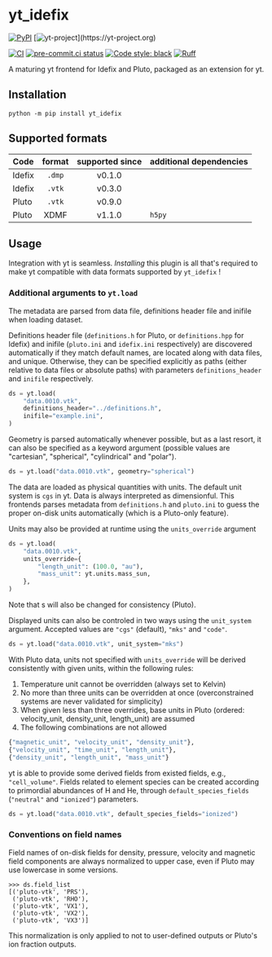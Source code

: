 
# yt_idefix
[![PyPI](https://img.shields.io/pypi/v/yt-idefix.svg?logo=pypi&logoColor=white&label=PyPI)](https://pypi.org/project/yt_idefix/)
[![yt-project](https://img.shields.io/static/v1?label="works%20with"&message="yt"&color="blueviolet")](https://yt-project.org)

<!--- Tests and style --->
[![CI](https://github.com/neutrinoceros/yt_idefix/actions/workflows/ci.yml/badge.svg)](https://github.com/neutrinoceros/yt_idefix/actions/workflows/ci.yml)
[![pre-commit.ci status](https://results.pre-commit.ci/badge/github/neutrinoceros/yt_idefix/main.svg)](https://results.pre-commit.ci/latest/github/neutrinoceros/yt_idefix/main)
[![Code style: black](https://img.shields.io/badge/code%20style-black-000000.svg)](https://github.com/psf/black)
[![Ruff](https://img.shields.io/endpoint?url=https://raw.githubusercontent.com/charliermarsh/ruff/main/assets/badge/v2.json)](https://github.com/charliermarsh/ruff)

A maturing yt frontend for Idefix and Pluto, packaged as an extension for yt.

## Installation

```shell
python -m pip install yt_idefix
```

## Supported formats

| Code   | format | supported since | additional dependencies |
|--------|:------:|:---------------:|-------------------------|
| Idefix | `.dmp` | v0.1.0          |                         |
| Idefix | `.vtk` | v0.3.0          |                         |
| Pluto  | `.vtk` | v0.9.0          |                         |
| Pluto  |  XDMF  | v1.1.0          | `h5py`                  |

## Usage

Integration with yt is seamless. *Installing* this plugin is all that's required to make yt
compatible with data formats supported by `yt_idefix` !

### Additional arguments to `yt.load`
The metadata are parsed from data file, definitions header file and inifile when loading dataset.

Definitions header file (`definitions.h` for Pluto, or `definitions.hpp` for Idefix) and inifile (`pluto.ini` and `idefix.ini` respectively) are discovered automatically if they match default names, are located along with data files, and unique. Otherwise, they can be specified explicitly as paths (either relative to data files or absolute paths) with parameters `definitions_header` and `inifile` respectively.

```python
ds = yt.load(
    "data.0010.vtk",
    definitions_header="../definitions.h",
    inifile="example.ini",
)
```

Geometry is parsed automatically whenever possible, but as a last resort, it can also be specified as a keyword argument (possible values are "cartesian", "spherical", "cylindrical" and "polar").

```python
ds = yt.load("data.0010.vtk", geometry="spherical")
```

The data are loaded as physical quantities with units. The default unit system is `cgs` in yt. Data is always interpreted as dimensionful. This frontends parses metadata from `definitions.h` and `pluto.ini` to guess the proper on-disk units automatically (which is a Pluto-only feature).

Units may also be provided at runtime using the `units_override` argument
```python
ds = yt.load(
    "data.0010.vtk",
    units_override={
        "length_unit": (100.0, "au"),
        "mass_unit": yt.units.mass_sun,
    },
)
```
Note that s will also be changed for consistency (Pluto).

Displayed units can also be controled in two ways using the `unit_system` argument. Accepted values are `"cgs"` (default), `"mks"` and `"code"`.

```python
ds = yt.load("data.0010.vtk", unit_system="mks")
```

With Pluto data, units not specified with `units_override` will be derived consistently with given units, within the following rules:
1. Temperature unit cannot be overridden (always set to Kelvin)
2. No more than three units can be overridden at once (overconstrained systems are never validated for simplicity)
3. When given less than three overrides, base units in Pluto (ordered: velocity_unit, density_unit, length_unit) are assumed
4. The following combinations are not allowed

```python
{"magnetic_unit", "velocity_unit", "density_unit"},
{"velocity_unit", "time_unit", "length_unit"},
{"density_unit", "length_unit", "mass_unit"}
```

yt is able to provide some derived fields from existed fields, e.g., `"cell_volume"`. Fields related to element species can be created according to primordial abundances of H and He, through `default_species_fields` (`"neutral"` and `"ionized"`) parameters.

```python
ds = yt.load("data.0010.vtk", default_species_fields="ionized")
```

### Conventions on field names

Field names of on-disk fields for density, pressure, velocity and magnetic field components are always normalized to upper case, even if Pluto may use lowercase in some versions.

```python-prompt
>>> ds.field_list
[('pluto-vtk', 'PRS'),
 ('pluto-vtk', 'RHO'),
 ('pluto-vtk', 'VX1'),
 ('pluto-vtk', 'VX2'),
 ('pluto-vtk', 'VX3')]
```

This normalization is only applied to not to user-defined outputs or Pluto's ion
fraction outputs.
